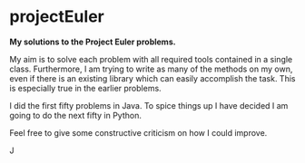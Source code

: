 # projectEuler

<b>My solutions to the Project Euler problems.</b> 

My aim is to solve each problem with all required tools contained in a single class. Furthermore, I am trying to write as many of the methods on my own, even if there is an existing library which can easily accomplish the task. This is especially true in the earlier problems. 

I did the first fifty problems in Java. To spice things up I have decided I am going to do the next fifty in Python.

Feel free to give some constructive criticism on how I could improve.

J
